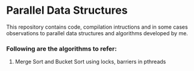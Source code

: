 # Parallel Data Structures

This repository contains code, compilation intructions and in some cases observations to parallel data structures and algorithms developed by me.

### Following are the algorithms to refer:
1. Merge Sort and Bucket Sort using locks, barriers in pthreads